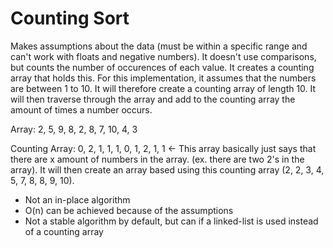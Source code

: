# Counting Sort

Makes assumptions about the data (must be within a specific range and can't work with floats and negative numbers). It doesn't use comparisons, but counts the number of occurences of each value. It creates a counting array that holds this. For this implementation, it assumes that the numbers are between 1 to 10. It will therefore create a counting array of length 10. It will then traverse through the array and add to the counting array the amount of times a number occurs.

Array: 2, 5, 9, 8, 2, 8, 7, 10, 4, 3

Counting Array: 0, 2, 1, 1, 1, 0, 1, 2, 1, 1 &larr; This array basically just says that there are x amount of numbers in the array. (ex. there are two 2's in the array). It will then create an array based using this counting array (2, 2, 3, 4, 5, 7, 8, 8, 9, 10).

-   Not an in-place algorithm
-   O(n) can be achieved because of the assumptions
-   Not a stable algorithm by default, but can if a linked-list is used instead of a counting array
